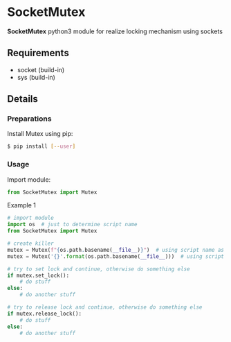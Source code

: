 # SocketMutex #

**SocketMutex** python3 module for realize locking mechanism using sockets

## Requirements
* socket (build-in)
* sys (build-in)

## Details ##
### Preparations

Install Mutex using pip:

```bash
$ pip install [--user] 
```

### Usage
Import module:

```python
from SocketMutex import Mutex
```

Example 1
```python
# import module
import os  # just to determine script name
from SocketMutex import Mutex

# create killer
mutex = Mutex(f"{os.path.basename(__file__)}")  # using script name as market for mutex for python 3.6 or above
mutex = Mutex('{}'.format(os.path.basename(__file__)))  # using script name as market for mutex for python 3.5 and older

# try to set lock and continue, otherwise do something else
if mutex.set_lock():
    # do stuff
else:
    # do another stuff

# try to release lock and continue, otherwise do something else
if mutex.release_lock():
    # do stuff
else:
    # do another stuff


```